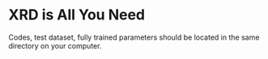 # XRD is All You Need
Codes, test dataset, fully trained parameters should be located in the same directory on your computer.
